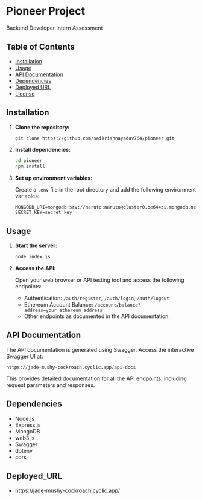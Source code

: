 # Pioneer Project

Backend Developer Intern Assessment

## Table of Contents

- [Installation](#installation)
- [Usage](#usage)
- [API Documentation](#api-documentation)
- [Dependencies](#dependencies)
- [Deployed URL](#Deployed_URL)
- [License](#license)

## Installation

1. **Clone the repository:**

   ```bash
   git clone https://github.com/saikrishnayadav764/pioneer.git
   ```

2. **Install dependencies:**

   ```bash
   cd pioneer
   npm install
   ```

3. **Set up environment variables:**

   Create a `.env` file in the root directory and add the following environment variables:

   ```plaintext
   MONGODB_URI=mongodb+srv://naruto:naruto@cluster0.be644zi.mongodb.net/db
   SECRET_KEY=secret_key
   ```


## Usage

1. **Start the server:**

   ```bash
   node index.js
   ```

2. **Access the API:**

   Open your web browser or API testing tool and access the following endpoints:

   - Authentication: `/auth/register`, `/auth/login`, `/auth/logout`
   - Ethereum Account Balance: `/account/balance?address=your_ethereum_address`
   - Other endpoints as documented in the API documentation.

## API Documentation

The API documentation is generated using Swagger. Access the interactive Swagger UI at:

```
https://jade-mushy-cockroach.cyclic.app/api-docs
```

This provides detailed documentation for all the API endpoints, including request parameters and responses.

## Dependencies

- Node.js
- Express.js
- MongoDB
- web3.js
- Swagger
- dotenv
- cors

## Deployed_URL
- https://jade-mushy-cockroach.cyclic.app/
